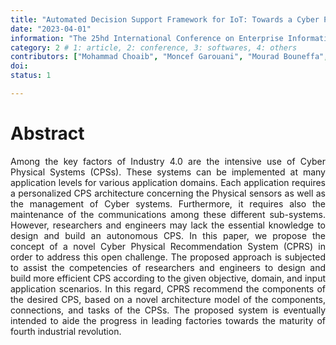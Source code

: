 ```yaml
---
title: "Automated Decision Support Framework for IoT: Towards a Cyber Physical Recommendation System"
date: "2023-04-01"
information: "The 25hd International Conference on Enterprise Information Systems(ICEIS)"
category: 2 # 1: article, 2: conference, 3: softwares, 4: others
contributors: ["Mohammad Choaib", "Moncef Garouani", "Mourad Bouneffa", "et la."]
doi: 
status: 1

---
```


# Abstract
<p style='text-align: justify;'>
Among the key factors of Industry 4.0 are the intensive use of Cyber Physical Systems (CPSs). These systems can be implemented at many application levels for various application domains. Each application requires a personalized CPS architecture concerning the Physical sensors as well as the management of Cyber systems. Furthermore, it requires also the maintenance of the communications among these different sub-systems. However, researchers and engineers may lack the essential knowledge to design and build an autonomous CPS. In this paper, we propose the concept of a novel Cyber Physical Recommendation System (CPRS) in order to address this open challenge. The proposed approach is subjected to assist the competencies of researchers and engineers to design and build more efficient CPS according to the given objective, domain, and input application scenarios. In this regard, CPRS recommend the components of the desired CPS, based on a novel architecture model of the components, connections, and tasks of the CPSs. The proposed system is eventually intended to aide the progress in leading factories towards the maturity of fourth industrial revolution.</p>


